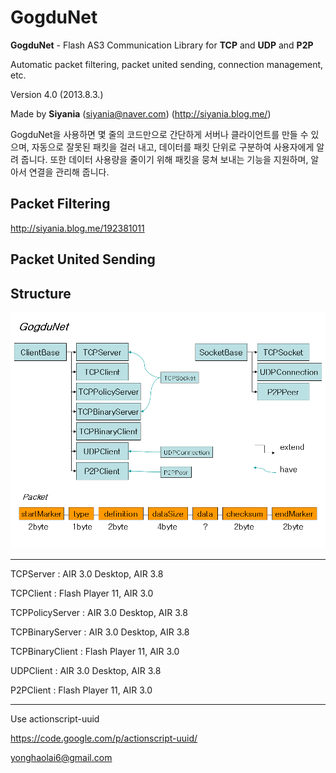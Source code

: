 ﻿GogduNet
=====

**GogduNet** - Flash AS3 Communication Library for **TCP** and **UDP** and **P2P**

Automatic packet filtering, packet united sending, connection management, etc.

Version 4.0 (2013.8.3.)

Made by **Siyania**
(siyania@naver.com)
(http://siyania.blog.me/)

GogduNet을 사용하면 몇 줄의 코드만으로 간단하게 서버나 클라이언트를 만들 수 있으며, 자동으로 잘못된 패킷을 걸러 내고, 데이터를 패킷 단위로 구분하여 사용자에게 알려 줍니다. 또한 데이터 사용량을 줄이기 위해 패킷을 뭉쳐 보내는 기능을 지원하며, 알아서 연결을 관리해 줍니다.

Packet Filtering
-----
http://siyania.blog.me/192381011

Packet United Sending
-----

Structure
-----
![My image](GogduNet.png)


-----
TCPServer : AIR 3.0 Desktop, AIR 3.8

TCPClient : Flash Player 11, AIR 3.0

TCPPolicyServer : AIR 3.0 Desktop, AIR 3.8

TCPBinaryServer : AIR 3.0 Desktop, AIR 3.8

TCPBinaryClient : Flash Player 11, AIR 3.0

UDPClient : AIR 3.0 Desktop, AIR 3.8

P2PClient : Flash Player 11, AIR 3.0


-----
Use actionscript-uuid

https://code.google.com/p/actionscript-uuid/

yonghaolai6@gmail.com